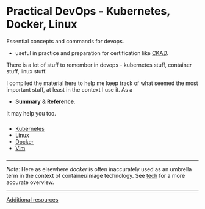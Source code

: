 # Practical DevOps - Kubernetes, Docker, Linux 

Essential concepts and commands for devops.
- useful in practice and preparation for certification like [CKAD](https://training.linuxfoundation.org/certification/certified-kubernetes-application-developer-ckad/).

There is a lot of stuff to remember in devops
    - kubernetes stuff, container stuff, linux stuff. 


I compiled the material here to help me keep track of what seemed the most important stuff, at least in the context I use it. As a
- **Summary** & **Reference**. 

It may help you too. 

###

- [Kubernetes](./devops/kubernetes/ref/)
- [Linux](./linux/)
- [Docker](./devops/docker)
- [Vim](./editor/vim/vim.md)
###



----

*Note*: Here as elsewhere *docker* is often inaccurately used as an umbrella term in the context of container/image technology. 
     See [tech](./devops/docker/tech.md) for a more accurate overview.

----

 [Additional resources](links.md)


